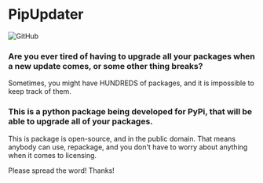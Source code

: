 # PipUpdater
![GitHub](https://img.shields.io/github/license/Crazypersonalph/PipUpdater?style=for-the-badge)

### Are you ever tired of having to upgrade all your packages when a new update comes, or some other thing breaks?
Sometimes, you might have HUNDREDS of packages, and it is impossible to keep track of them.
### This is a python package being developed for PyPi, that will be able to upgrade all of your packages.

This is package is open-source, and in the public domain.
That means anybody can use, repackage, and you don't have to worry about anything when it comes to licensing.

Please spread the word!
Thanks!
